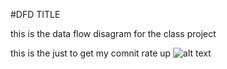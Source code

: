  #DFD TITLE

this is the data flow disagram for the class project 


this is the just to get my comnit rate up
![alt text][logo]

[logo]:https://Users/saad/Desktop/Screen%20Shot%202016-09-06%20at%2012.25.14%20PM.png
